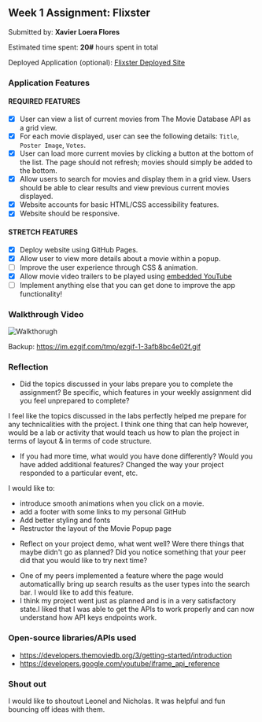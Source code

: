 ## Week 1 Assignment: Flixster

Submitted by: **Xavier Loera Flores**

Estimated time spent: **20#** hours spent in total

Deployed Application (optional): [Flixster Deployed Site](https://xavierloeraflores.github.io/Flixster-Web-App/)

### Application Features

#### REQUIRED FEATURES

- [x] User can view a list of current movies from The Movie Database API as a grid view.
- [x] For each movie displayed, user can see the following details: `Title`, `Poster Image`, `Votes`.
- [x] User can load more current movies by clicking a button at the bottom of the list. The page should not refresh; movies should simply be added to the bottom.
- [x] Allow users to search for movies and display them in a grid view. Users should be able to clear results and view previous current movies displayed.
- [x] Website accounts for basic HTML/CSS accessibility features.
- [x] Website should be responsive.

#### STRETCH FEATURES

- [x] Deploy website using GitHub Pages. 
- [x] Allow user to view more details about a movie within a popup.
- [ ] Improve the user experience through CSS & animation.
- [x] Allow movie video trailers to be played using [embedded YouTube](https://support.google.com/youtube/answer/171780?hl=en)
- [ ] Implement anything else that you can get done to improve the app functionality!

### Walkthrough Video


![Walkthorugh](https://media.giphy.com/media/PH479yo98rTFoge3SV/giphy.gif)

Backup:
https://im.ezgif.com/tmp/ezgif-1-3afb8bc4e02f.gif


### Reflection

* Did the topics discussed in your labs prepare you to complete the assignment? Be specific, which features in your weekly assignment did you feel unprepared to complete?

I feel like the topics discussed in the labs perfectly helped me prepare for any technicalities with the project. 
I think one thing that can help however, would be a lab or activity that would teach us how to plan the project in terms of layout & in terms of code structure. 

* If you had more time, what would you have done differently? Would you have added additional features? Changed the way your project responded to a particular event, etc.
  
I would like to:
- introduce smooth animations when you click on a movie. 
- add a footer with some links to my personal GitHub
- Add better styling and fonts
- Restructor the layout of the Movie Popup page


* Reflect on your project demo, what went well? Were there things that maybe didn't go as planned? Did you notice something that your peer did that you would like to try next time?

- One of my peers implemented a feature where the page would automaticallly bring up search results as the user types into the search bar. I would like to add this feature.
- I think my project went just as planned and is in a very satisfactory state.I liked that I was able to get the APIs to work properly and can now understand how API keys endpoints work.

### Open-source libraries/APIs used

- https://developers.themoviedb.org/3/getting-started/introduction 
- https://developers.google.com/youtube/iframe_api_reference 

### Shout out

I would like to shoutout Leonel and Nicholas. It was helpful and fun bouncing off ideas with them. 
